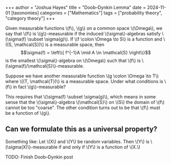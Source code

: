 +++
author = "Joshua Hayes"
title = "Doob–Dynkin Lemma"
date = 2024-11-01
[taxonomies]
categories = ["Mathematics"]
tags = ["probability theory", "category theory"]
+++

Given measurable functions \\(f\\), \\(g\\) on a common space \\(\Omega\\), we
say that \\(f\\) is \\(g\\)-measurable if the induced \\(\sigma\\)-algebras
satisfy \\(\sigma(f) \subset \sigma(g)\\). If \\(f \colon \Omega \to S\\) is a
function and \\((S, \mathcal{S})\\) is a measurable space, then
$$\sigma(f) = \left\\{ f^{-1}A \mid A \in \mathcal{S} \right\\}$$
is the smallest
\\(\sigma\\)-algebra on \\(\Omega\\) such that \\(f\\) is
\\(\sigma(f)/\mathcal{S}\\)-measurable.

Suppose we have another measurable function \\(g \colon \Omega \to T\\)
where \\((T, \mathcal{T})\\) is a measurable space. Under what conditions is
\\(f\\) in fact \\(g\\)-measurable?

<!-- more -->

This requires that \\(\sigma(f) \subset \sigma(g)\\), which means in some
sense that the \\(\sigma\\)-algebra \\(\mathcal{S}\\) on \\(S\\) the domain of \\(f\\)
cannot be too "coarse". The other condition turns out to be that \\(f\\)
must be a function of \\(g\\).

## Can we formulate this as a universal property?

Something like: Let \\(X\\) and \\(Y\\) be random variables. Then \\(Y\\) is
\\(\sigma(X)\\)-measurable if and only if \\(Y\\) is a function of \\(X.\\)

TODO: Finish Doob–Dynkin post
